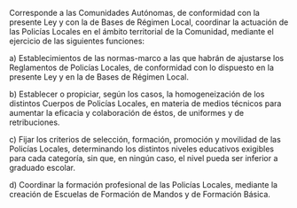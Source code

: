Corresponde a las Comunidades Autónomas, de conformidad con la presente Ley y con la de Bases de Régimen Local, coordinar la actuación de las Policías Locales en el ámbito territorial de la Comunidad, mediante el ejercicio de las siguientes funciones:

a) Establecimientos de las normas-marco a las que habrán de ajustarse los Reglamentos de Policías Locales, de conformidad con lo dispuesto en la presente Ley y en la de Bases de Régimen Local.

b) Establecer o propiciar, según los casos, la homogeneización de los distintos Cuerpos de Policías Locales, en materia de medios técnicos para aumentar la eficacia y colaboración de éstos, de uniformes y de retribuciones.

c) Fijar los criterios de selección, formación, promoción y movilidad de las Policías Locales, determinando los distintos niveles educativos exigibles para cada categoría, sin que, en ningún caso, el nivel pueda ser inferior a graduado escolar.

d) Coordinar la formación profesional de las Policías Locales, mediante la creación de Escuelas de Formación de Mandos y de Formación Básica.